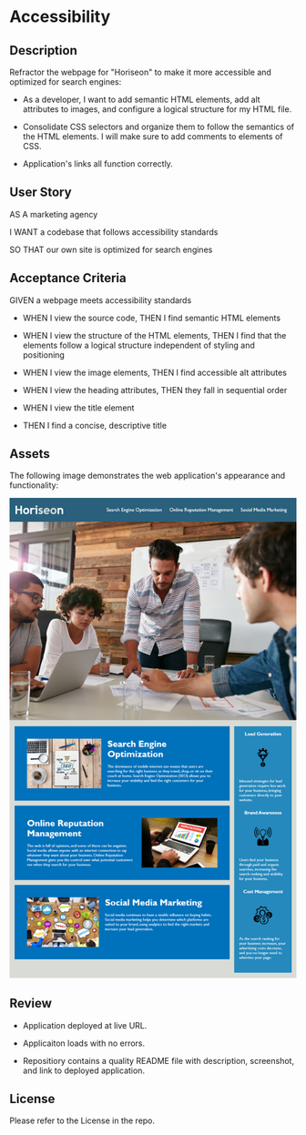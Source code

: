# Accessibility 
## Description

Refractor the webpage for "Horiseon" to make it more accessible and optimized for search engines:

* As a developer, I want to add semantic HTML elements, add alt attributes to images, and configure a logical structure for my HTML file.

* Consolidate CSS selectors and organize them to follow the semantics of the HTML elements. I will make sure to add comments to elements of CSS.

* Application's links all function correctly.

## User Story

AS A marketing agency

I WANT a codebase that follows accessibility standards

SO THAT our own site is optimized for search engines

## Acceptance Criteria

GIVEN a webpage meets accessibility standards

* WHEN I view the source code, THEN I find semantic HTML elements

* WHEN I view the structure of the HTML elements, THEN I find that the elements follow a logical structure independent of styling and positioning

* WHEN I view the image elements, THEN I find accessible alt attributes

* WHEN I view the heading attributes, THEN they fall in sequential order

* WHEN I view the title element
* THEN I find a concise, descriptive title


## Assets

The following image demonstrates the web application's appearance and functionality:

![](develop/assets/images/final%20webpage.png) 

## Review

* Application deployed at live URL.

* Applicaiton loads with no errors.

* Repositiory contains a quality README file with description, screenshot, and link to deployed application. 


## License

Please refer to the License in the repo.